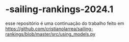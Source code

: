 # -sailing-rankings-2024.1
esse repositório é uma continuação do trabalho feito em https://github.com/cristianolarrea/sailing-rankings/blob/master/src/using_models.py
